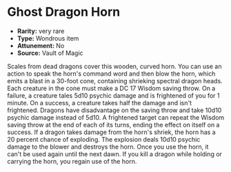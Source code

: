 
# Ghost Dragon Horn

* **Rarity:** very rare
* **Type:** Wondrous item
* **Attunement:** No
* **Source:** Vault of Magic


Scales from dead dragons cover this wooden, curved horn. You can use an action to speak the horn's command word and then blow the horn, which emits a blast in a 30-foot cone, containing shrieking spectral dragon heads. Each creature in the cone must make a DC 17 Wisdom saving throw. On a failure, a creature tales 5d10 psychic damage and is frightened of you for 1 minute. On a success, a creature takes half the damage and isn't frightened. Dragons have disadvantage on the saving throw and take 10d10 psychic damage instead of 5d10. A frightened target can repeat the Wisdom saving throw at the end of each of its turns, ending the effect on itself on a success. If a dragon takes damage from the horn's shriek, the horn has a 20 percent chance of exploding. The explosion deals 10d10 psychic damage to the blower and destroys the horn. Once you use the horn, it can't be used again until the next dawn. If you kill a dragon while holding or carrying the horn, you regain use of the horn.
